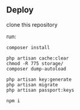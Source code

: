 ## Deploy
clone this repository

run:

```
composer install

php artisan cache:clear 
chmod -R 775 storage/
composer dump-autoload

php artisan key:generate
php artisan migrate
php artisan passport:keys

npm i
```